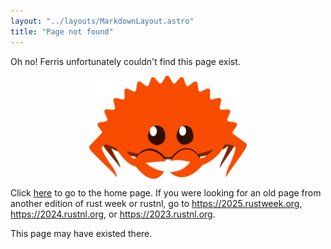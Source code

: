 ```yaml
---
layout: "../layouts/MarkdownLayout.astro"
title: "Page not found"
---
```


Oh no! Ferris unfortunately couldn't find this page exist.

<img alt="Picture of Ferris" src="/public/images/ferris.png" width="50%" style="margin-left: auto; margin-right: auto; display: block;">

Click [here](/) to go to the home page.
If you were looking for an old page from another edition of rust week or rustnl,
go to <https://2025.rustweek.org>, <https://2024.rustnl.org>, or <https://2023.rustnl.org>.

This page may have existed there.
